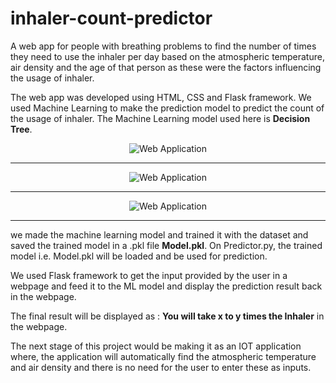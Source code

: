 # inhaler-count-predictor
A web app for people with breathing problems to find the number of times they need to use the inhaler per day based on the atmospheric temperature, air density and the age of that person as these were the factors influencing the usage of inhaler.

The web app was developed using HTML, CSS and Flask framework.  We used Machine Learning to make the prediction model to predict the count of the usage of inhaler.  The Machine Learning model used here is <b>Decision Tree</b>.

<center><img src='https://storage.googleapis.com/devfolio/hackathons/d80d930e94ea4331820c993b019fb0fa/projects/0cec5bb5a01942f78093d2dd66930a51/picgi8ine5qs.png' alt='Web Application'></center>
<hr/>
<center><img src='https://storage.googleapis.com/devfolio/hackathons/d80d930e94ea4331820c993b019fb0fa/projects/0cec5bb5a01942f78093d2dd66930a51/picgec5388e4.png' alt='Web Application'></center>
<hr/>
<center><img src='https://storage.googleapis.com/devfolio/hackathons/d80d930e94ea4331820c993b019fb0fa/projects/0cec5bb5a01942f78093d2dd66930a51/picoge78cn0a.png' alt='Web Application'></center>
<hr/>

we made the machine learning model and trained it with the dataset and saved the trained model in a .pkl file <b>Model.pkl</b>.  On Predictor.py, the trained model i.e. Model.pkl will be loaded and be used for prediction.

We used Flask framework to get the input provided by the user in a webpage and feed it to the ML model and display the prediction result back in the webpage.  

The final result will be displayed as : <b>You will take x to y times the Inhaler</b> in the webpage.

The next stage of this project would be making it as an IOT application where, the application will automatically find the atmospheric temperature and air density and there is no need for the user to enter these as inputs. 
